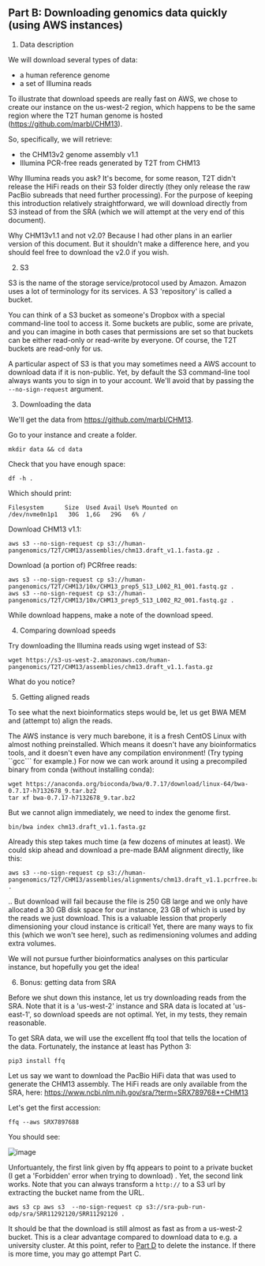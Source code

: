 ## Part B: Downloading genomics data quickly (using AWS instances)

1. Data description

We will download several types of data:
- a human reference genome
- a set of Illumina reads

To illustrate that download speeds are really fast on AWS, we chose to create our instance on the us-west-2 region, which happens to be the same region where the T2T human genome is hosted (https://github.com/marbl/CHM13).

So, specifically, we will retrieve:
- the CHM13v2 genome assembly v1.1
- Illumina PCR-free reads generated by T2T from CHM13

Why Illumina reads you ask? It's become, for some reason, T2T didn't release the HiFi reads on their S3 folder directly (they only release the raw PacBio subreads that need further processing). For the purpose of keeping this introduction relatively straightforward, we will download directly from S3 instead of from the SRA (which we will attempt at the very end of this document).

Why CHM13v1.1 and not v2.0? Because I had other plans in an earlier version of this document. But it shouldn't make a difference here, and you should feel free to download the v2.0 if you wish.

2. S3

S3 is the name of the storage service/protocol used by Amazon. Amazon uses a lot of terminology for its services. A S3 'repository' is called a bucket. 

You can think of a S3 bucket as someone's Dropbox with a special command-line tool to access it. Some buckets are public, some are private, and you can imagine in both cases that permissions are set so that buckets can be either read-only or read-write by everyone. Of course, the T2T buckets are read-only for us. 

A particular aspect of S3 is that you may sometimes need a AWS account to download data if it is non-public. Yet, by default the S3 command-line tool always wants you to sign in to your account. We'll avoid that by passing the ```--no-sign-request``` argument.

3. Downloading the data

We'll get the data from https://github.com/marbl/CHM13.

Go to your instance and create a folder.

    mkdir data && cd data

Check that you have enough space:

    df -h .
    
Which should print:

    Filesystem      Size  Used Avail Use% Mounted on
    /dev/nvme0n1p1   30G  1,6G   29G   6% /

Download CHM13 v1.1:

    aws s3 --no-sign-request cp s3://human-pangenomics/T2T/CHM13/assemblies/chm13.draft_v1.1.fasta.gz .

Download (a portion of) PCRfree reads:

    aws s3 --no-sign-request cp s3://human-pangenomics/T2T/CHM13/10x/CHM13_prep5_S13_L002_R1_001.fastq.gz .
    aws s3 --no-sign-request cp s3://human-pangenomics/T2T/CHM13/10x/CHM13_prep5_S13_L002_R2_001.fastq.gz .

While download happens, make a note of the download speed.

4. Comparing download speeds

Try downloading the Illumina reads using wget instead of S3:

    wget https://s3-us-west-2.amazonaws.com/human-pangenomics/T2T/CHM13/assemblies/chm13.draft_v1.1.fasta.gz
    
What do you notice?

5. Getting aligned reads

To see what the next bioinformatics steps would be, let us get BWA MEM and (attempt to) align the reads. 

The AWS instance is very much barebone, it is a fresh CentOS Linux with almost nothing preinstalled. Which means it doesn't have any bioinformatics tools, and it doesn't even have any compilation environment! (Try typing ``gcc``` for example.) For now we can work around it using a precompiled binary from conda (without installing conda):

    wget https://anaconda.org/bioconda/bwa/0.7.17/download/linux-64/bwa-0.7.17-h7132678_9.tar.bz2
    tar xf bwa-0.7.17-h7132678_9.tar.bz2
    
But we cannot align immediately, we need to index the genome first.

    bin/bwa index chm13.draft_v1.1.fasta.gz
    
Already this step takes much time (a few dozens of minutes at least). We could skip ahead and download a pre-made BAM alignment directly, like this:

    aws s3 --no-sign-request cp s3://human-pangenomics/T2T/CHM13/assemblies/alignments/chm13.draft_v1.1.pcrfree.bam .

.. But download will fail because the file is 250 GB large and we only have allocated a 30 GB disk space for our instance, 23 GB of which is used by the reads we just download. This is a valuable lession that properly dimensioning your cloud instance is critical! Yet, there are many ways to fix this (which we won't see here), such as redimensioning volumes and adding extra volumes.

We will not pursue further bioinformatics analyses on this particular instance, but hopefully you get the idea!

6. Bonus: getting data from SRA

Before we shut down this instance, let us try downloading reads from the SRA. Note that it is a 'us-west-2' instance and SRA data is located at 'us-east-1', so download speeds are not optimal. Yet, in my tests, they remain reasonable.

To get SRA data, we will use the excellent ffq tool that tells the location of the data. Fortunately, the instance at least has Python 3:

    pip3 install ffq
   
Let us say we want to download the PacBio HiFi data that was used to generate the CHM13 assembly. The HiFi reads are only available from the SRA, here: https://www.ncbi.nlm.nih.gov/sra/?term=SRX789768*+CHM13

Let's get the first accession:

    ffq --aws SRX7897688
   
You should see:

![image](https://user-images.githubusercontent.com/1218301/188704932-da88929f-d672-424a-a064-d76ba2e28a2b.png)


Unfortuantely, the first link given by ffq appears to point to a private bucket (I get a 'Forbidden' error when trying to download) . Yet, the second link works. Note that you can always transform a ```http://``` to a S3 url by extracting the bucket name from the URL.

    aws s3 cp aws s3  --no-sign-request cp s3://sra-pub-run-odp/sra/SRR11292120/SRR11292120 .

It should be that the download is still almost as fast as from a us-west-2 bucket. This is a clear advantage compared to download data to e.g. a university cluster. At this point, refer to [Part D](https://github.com/rchikhi/2022-pangenome-aws/blob/main/PartD.md) to delete the instance. If there is more time, you may go attempt Part C.
